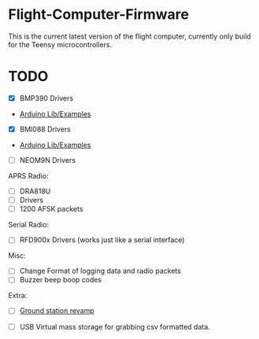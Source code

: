 # Flight-Computer-Firmware

This is the current latest version of the flight computer, currently only build for the Teensy microcontrollers.


# TODO

- [X] BMP390 Drivers
- [Arduino Lib/Examples](https://github.com/adafruit/Adafruit_BMP3XX)

- [X] BMI088 Drivers
- [Arduino Lib/Examples](https://github.com/bolderflight/bmi088-arduino)

- [ ] NEOM9N Drivers

APRS Radio:
- [ ] DRA818U
- [ ] Drivers
- [ ] 1200 AFSK packets

Serial Radio:
- [ ] RFD900x Drivers (works just like a serial interface)

Misc:
- [ ] Change Format of logging data and radio packets
- [ ] Buzzer beep boop codes

Extra:
- [ ] [Ground station revamp](https://github.com/University-at-Buffalo-SEDS/Flight-Computer-Ground-Station)
- [ ] USB Virtual mass storage for grabbing csv formatted data.

